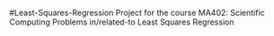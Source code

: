 #Least-Squares-Regression
Project for the course MA402: Scientific Computing Problems in/related-to Least Squares Regression
